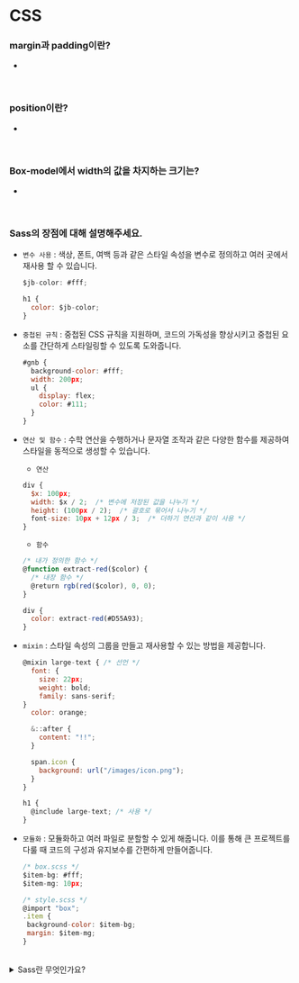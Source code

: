 # CSS

### margin과 padding이란?

-

<br/>

### position이란?

-

<br/>

### Box-model에서 width의 값을 차지하는 크기는?

-

<br/>

### Sass의 장점에 대해 설명해주세요.

- `변수 사용` : 색상, 폰트, 여백 등과 같은 스타일 속성을 변수로 정의하고 여러 곳에서 재사용 할 수 있습니다.

    ```javascript
    $jb-color: #fff;

    h1 {
      color: $jb-color;
    }
    ```

- `중첩된 규칙` : 중첩된 CSS 규칙을 지원하며, 코드의 가독성을 향상시키고 중첩된 요소를 간단하게 스타일링할 수 있도록 도와줍니다.

    ```javascript
    #gnb {
      background-color: #fff;
      width: 200px;
      ul {
        display: flex;
        color: #111;
      }
    }
    ```

- `연산 및 함수` : 수학 연산을 수행하거나 문자열 조작과 같은 다양한 함수를 제공하여 스타일을 동적으로 생성할 수 있습니다.

    - `연산`
    ```javascript
    div {
      $x: 100px;
      width: $x / 2;  /* 변수에 저장된 값을 나누기 */
      height: (100px / 2);  /* 괄호로 묶어서 나누기 */
      font-size: 10px + 12px / 3;  /* 더하기 연산과 같이 사용 */
    }
    ```

    - `함수`
    ```javascript
    /* 내가 정의한 함수 */
    @function extract-red($color) {
      /* 내장 함수 */
      @return rgb(red($color), 0, 0);
    }

    div {
      color: extract-red(#D55A93);
    }
    ```

- `mixin` : 스타일 속성의 그룹을 만들고 재사용할 수 있는 방법을 제공합니다. 

    ```javascript
    @mixin large-text { /* 선언 */
      font: {
        size: 22px;
        weight: bold;
        family: sans-serif;
    }
      color: orange;

      &::after {
        content: "!!";
      }

      span.icon {
        background: url("/images/icon.png");
      }
    }

    h1 {
      @include large-text; /* 사용 */
    }
    ```

- `모듈화` : 모듈화하고 여러 파일로 분할할 수 있게 해줍니다. 이를 통해 큰 프로젝트를 다룰 때 코드의 구성과 유지보수를 간편하게 만들어줍니다.

     ```javascript
    /* box.scss */
    $item-bg: #fff;
    $item-mg: 10px;

    /* style.scss */
    @import "box";
    .item {
      background-color: $item-bg;
      margin: $item-mg;
    }
    ```

<br/>
<details>
  <summary>Sass란 무엇인가요?</summary>

- CSS를 확장한 언어이며, CSS를 효율적으로 사용할 수 있도록 도와주는 도구입니다.

</details>
